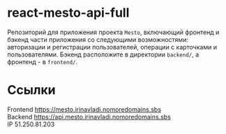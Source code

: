 # react-mesto-api-full
Репозиторий для приложения проекта `Mesto`, включающий фронтенд и бэкенд части приложения со следующими возможностями: авторизации и регистрации пользователей, операции с карточками и пользователями. Бэкенд расположите в директории `backend/`, а фронтенд - в `frontend/`. 
  
# Ссылки
Frontend https://mesto.irinavladi.nomoredomains.sbs  
Backend https://api.mesto.irinavladi.nomoredomains.sbs  
IP 51.250.81.203  

